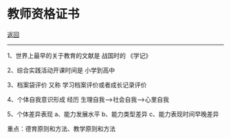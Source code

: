 # 教师资格证书

<p>
<a href="#" onclick="showITLearnPage('examination')">返回</a>
</p>

---

1、世界上最早的关于教育的文献是 战国时的 《学记》

2、综合实践活动开课时间是 小学到高中

3、档案袋评价 又称 学习档案评价或者成长记录评价

4、个体自我意识形成 经历 生理自我-->社会自我-->心里自我

5、个体差异表现 a、能力发展水平 b、能力类型差异 c、能力表现时间早晚差异

重点：德育原则和方法、教学原则和方法


